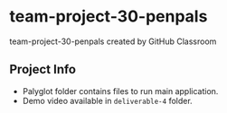 # team-project-30-penpals
team-project-30-penpals created by GitHub Classroom

## Project Info

- Palyglot folder contains files to run main application.
- Demo video available in `deliverable-4` folder.
